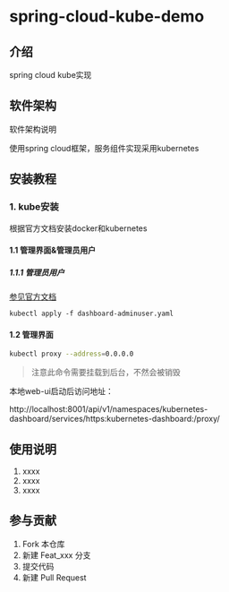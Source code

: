 spring-cloud-kube-demo
============================

## 介绍

spring cloud kube实现

## 软件架构

软件架构说明

使用spring cloud框架，服务组件实现采用kubernetes


## 安装教程

### 1. kube安装 

根据官方文档安装docker和kubernetes

#### 1.1 管理界面&管理员用户

##### 1.1.1 管理员用户

[参见官方文档](https://kubernetes.io/docs/tasks/access-application-cluster/web-ui-dashboard/)

```kubernetes
kubectl apply -f dashboard-adminuser.yaml
```

#### 1.2 管理界面

```bash
kubectl proxy --address=0.0.0.0
```

> 注意此命令需要挂载到后台，不然会被销毁

本地web-ui启动后访问地址：

http://localhost:8001/api/v1/namespaces/kubernetes-dashboard/services/https:kubernetes-dashboard:/proxy/





## 使用说明

1. xxxx
2. xxxx
3. xxxx

## 参与贡献

1. Fork 本仓库
2. 新建 Feat_xxx 分支
3. 提交代码
4. 新建 Pull Request